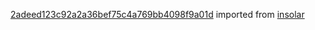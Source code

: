 [2adeed123c92a2a36bef75c4a769bb4098f9a01d](https://github.com/insolar/insolar/commit/2adeed123c92a2a36bef75c4a769bb4098f9a01d) imported from [insolar](https://github.com/insolar/insolar)
